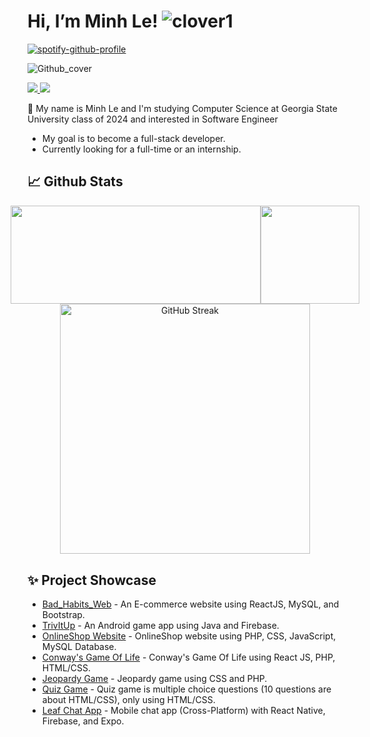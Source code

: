 
# Hi, I’m Minh Le!   ![clover1](https://user-images.githubusercontent.com/114270231/216884849-c5a07151-d8d8-4d8b-bc75-83e991f1ab10.png)
[![spotify-github-profile](https://spotify-github-profile.vercel.app/api/view?uid=31tsszeyy7cbfka7lhcaxpgw3a4u&cover_image=true&theme=novatorem&bar_color=74a7fe&bar_color_cover=false)](https://github.com/kittinan/spotify-github-profile)

![Github_cover](https://github.com/minhle28/minhle28/assets/114270231/37ffd2a7-5c3f-48d9-8ae0-87b3b3fb65c2)




<a href=https://www.linkedin.com/in/minh-le-4aaa3420a/> <img src="https://img.shields.io/badge/-LinkedIn-0e76a8?style=plastic&logo=linkedIn"> </a> <img src="https://komarev.com/ghpvc/?username=minhle28&color=blue">


🍃 My name is Minh Le and I'm studying Computer Science at Georgia State University class of 2024 and interested in Software Engineer
- My goal is to become a full-stack developer.
- Currently looking for a full-time or an internship.


## 📈 Github Stats


<div align="center">
    <div style="display: flex; justify-content: center;">
        <img src="https://github-readme-stats.vercel.app/api?username=minhle28&theme=tokyonight&show_icons=true&count_private=true" width="400" height="157.56">
        <img src="https://github-readme-stats.vercel.app/api/top-langs/?username=minhle28&theme=tokyonight&layout=compact&langs_count=8" height="157.56">
    </div>
</div>


<div align="center">
    <a href="https://git.io/streak-stats">
        <img src="http://github-readme-streak-stats.herokuapp.com?user=minhle28&theme=tokyonight&date_format=M%20j%5B%2C%20Y%5D" alt="GitHub Streak" width="400">
    </a>
</div>



## ✨ Project Showcase
* [Bad_Habits_Web](https://github.com/minhle28/Bad_Habits_Web) - An E-commerce website using ReactJS, MySQL, and Bootstrap.
* [TrivItUp](https://github.com/minhle28/TrivItUp) - An Android game app using Java and Firebase.
* [OnlineShop Website](https://github.com/minhle28/Online_Shop) - OnlineShop website using PHP, CSS, JavaScript, MySQL Database.
* [Conway's Game Of Life](https://github.com/minhle28/Conway-s_Game_Of_Life) - Conway's Game Of Life using React JS, PHP, HTML/CSS.
* [Jeopardy Game](https://github.com/minhle28/Jeopardy_Game) - Jeopardy game using CSS and PHP.
* [Quiz Game](https://github.com/minhle28/Quiz_Game) - Quiz game is multiple choice questions (10 questions are about HTML/CSS), only using HTML/CSS.
* [Leaf Chat App](https://github.com/minhle28/Leaf_Chat_App) - Mobile chat app (Cross-Platform) with React Native, Firebase, and Expo.



